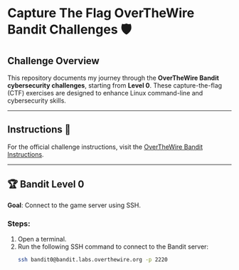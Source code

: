 # Capture The Flag OverTheWire Bandit Challenges 🛡️

## Challenge Overview
This repository documents my journey through the **OverTheWire Bandit cybersecurity challenges**, starting from **Level 0**. These capture-the-flag (CTF) exercises are designed to enhance Linux command-line and cybersecurity skills.

---

## Instructions 📜
For the official challenge instructions, visit the [OverTheWire Bandit Instructions](https://overthewire.org/wargames/bandit/bandit0.html).

---

## 🏆 Bandit Level 0
**Goal**: Connect to the game server using SSH.

### Steps:
1. Open a terminal.
2. Run the following SSH command to connect to the Bandit server:
   ```bash
   ssh bandit0@bandit.labs.overthewire.org -p 2220
